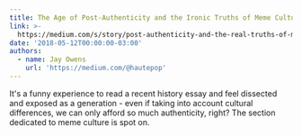 ```yaml
---
title: The Age of Post-Authenticity and the Ironic Truths of Meme Culture
link: >-
  https://medium.com/s/story/post-authenticity-and-the-real-truths-of-meme-culture-f98b24d645a0
date: '2018-05-12T00:00:00-03:00'
authors:
  - name: Jay Owens
    url: 'https://medium.com/@hautepop'
---
```


It's a funny experience to read a recent history essay and feel dissected and exposed as a generation - even if taking into account cultural differences, we can only afford so much authenticity, right? The section dedicated to meme culture is spot on.
